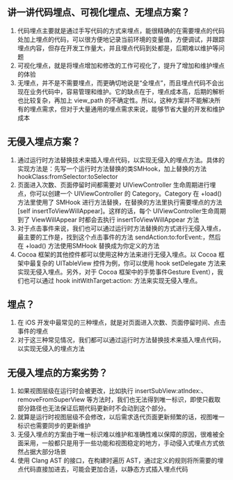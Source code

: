 ## 讲一讲代码埋点、可视化埋点、无埋点方案？

1. 代码埋点主要就是通过手写代码的方式来埋点，能很精确的在需要埋点的代码处加上埋点的代码，可以很方便地记录当前环境的变量值，方便调试，并跟踪埋点内容，但存在开发工作量大，并且埋点代码到处都是，后期难以维护等问题
2. 可视化埋点，就是将埋点增加和修改的工作可视化了，提升了增加和维护埋点的体验
3. 无埋点，并不是不需要埋点，而更确切地说是“全埋点”，而且埋点代码不会出现在业务代码中，容易管理和维护。它的缺点在于，埋点成本高，后期的解析也比较复杂，再加上
view_path 的不确定性。所以，这种方案并不能解决所有的埋点需求，但对于大量通用的埋点需求来说，能够节省大量的开发和维护成本

## 无侵入埋点方案？

1. 通过运行时方法替换技术来插入埋点代码，以实现无侵入的埋点方法。具体的实现方法是：先写一个运行时方法替换的类SMHook，加上替换的方法 hookClass:fromSelector:toSelector
2. 页面进入次数、页面停留时间都需要对 UIViewController 生命周期进行埋点，你可以创建一个 UIViewController 的 Category。Category 在 +load() 方法里使用了 SMHook 进行方法替换，在替换的方法里执行需要埋点的方法 [self insertToViewWillAppear]。这样的话，每个 UIViewController生命周期到了 ViewWillAppear 时都会去执行 insertToViewWillAppear 方法
3. 对于点击事件来说，我们也可以通过运行时方法替换的方式进行无侵入埋点，最主要的工作是，找到这个点击事件的方法 sendAction:to:forEvent:，然后在 +load() 方法使用SMHook 替换成为你定义的方法
4. Cocoa 框架的其他控件都可以使用这种方法来进行无侵入埋点。以 Cocoa 框架中最复杂的 UITableView 控件为例，你可以使用 hook setDelegate 方法来实现无侵入埋点。另外，对于 Cocoa 框架中的手势事件Gesture Event），我们也可以通过 hook initWithTarget:action: 方法来实现无侵入埋点。

## 埋点？

1. 在 iOS 开发中最常见的三种埋点，就是对页面进入次数、页面停留时间、点击事件的埋点
2. 对于这三种常见情况，我们都可以通过运行时方法替换技术来插入埋点代码，以实现无侵入的埋点方法

## 无侵入埋点的方案劣势？

1. 如果视图层级在运行时会被更改，比如执行 insertSubView:atIndex:、removeFromSuperView 等方法时，我们也无法得到唯一标识，即使只截取部分路径也无法保证后期代码更新时不会动到这个部分。
2. 就算是运行时视图层级不会修改，以后需求迭代页面更新频繁的话，视图唯一标识也需要同步的更新维护
3. 无侵入埋点的方案由于唯一标识难以维护和准确性难以保障的原因，很难被全面采用，一般都只是用于一些功能和视图稳定的地方，手动侵入式埋点方式依然占据大部分场景
4. 使用 Clang AST 的接口，在构建时遍历 AST，通过定义的规则将所需要的埋点代码直接加进去，可能会更加合适，以静态方式插入埋点代码